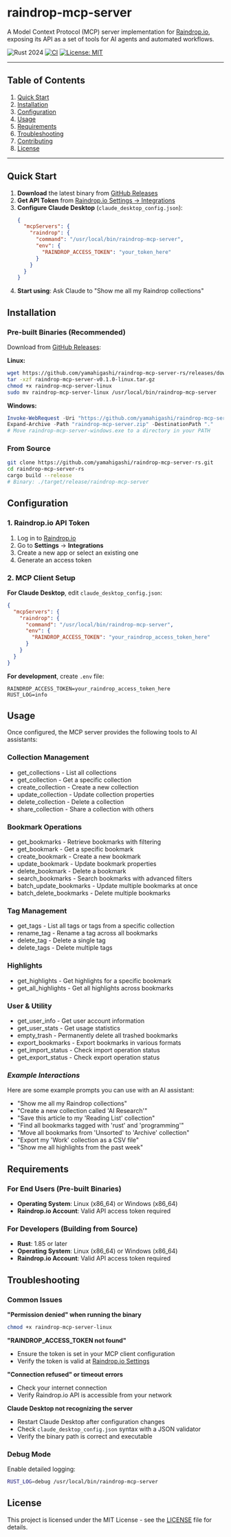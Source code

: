 # raindrop-mcp-server
A Model Context Protocol (MCP) server implementation for [Raindrop.io](https://raindrop.io), exposing its API as a set of tools for AI agents and automated workflows.

![Rust 2024](https://img.shields.io/badge/Rust-2024-orange)
[![CI](https://github.com/yamahigashi/raindrop-mcp-server-rs/actions/workflows/ci.yml/badge.svg)](https://github.com/yamahigashi/raindrop-mcp-server-rs/actions/workflows/ci.yml)
[![License: MIT](https://img.shields.io/badge/License-MIT-yellow.svg)](https://opensource.org/licenses/MIT)


---

## Table of Contents
1. [Quick Start](#quick-start)
2. [Installation](#installation)
3. [Configuration](#configuration)
4. [Usage](#usage)
5. [Requirements](#requirements)
6. [Troubleshooting](#troubleshooting)
7. [Contributing](#contributing)
8. [License](#license)

---

## Quick Start

1. **Download** the latest binary from [GitHub Releases](https://github.com/yamahigashi/raindrop-mcp-server-rs/releases/tag/v0.1.0)
2. **Get API Token** from [Raindrop.io Settings → Integrations](https://raindrop.io/settings/integrations)
3. **Configure Claude Desktop** (`claude_desktop_config.json`):
   ```json
   {
     "mcpServers": {
       "raindrop": {
         "command": "/usr/local/bin/raindrop-mcp-server",
         "env": {
           "RAINDROP_ACCESS_TOKEN": "your_token_here"
         }
       }
     }
   }
   ```
4. **Start using**: Ask Claude to "Show me all my Raindrop collections"

## Installation

### Pre-built Binaries (Recommended)

Download from [GitHub Releases](https://github.com/yamahigashi/raindrop-mcp-server-rs/releases/tag/v0.1.0):

**Linux:**
```bash
wget https://github.com/yamahigashi/raindrop-mcp-server-rs/releases/download/v0.1.0/raindrop-mcp-server-v0.1.0-linux.tar.gz
tar -xzf raindrop-mcp-server-v0.1.0-linux.tar.gz
chmod +x raindrop-mcp-server-linux
sudo mv raindrop-mcp-server-linux /usr/local/bin/raindrop-mcp-server
```

**Windows:**
```powershell
Invoke-WebRequest -Uri "https://github.com/yamahigashi/raindrop-mcp-server-rs/releases/download/v0.1.0/raindrop-mcp-server-v0.1.0-windows.zip" -OutFile "raindrop-mcp-server.zip"
Expand-Archive -Path "raindrop-mcp-server.zip" -DestinationPath "."
# Move raindrop-mcp-server-windows.exe to a directory in your PATH
```

### From Source

```bash
git clone https://github.com/yamahigashi/raindrop-mcp-server-rs.git
cd raindrop-mcp-server-rs
cargo build --release
# Binary: ./target/release/raindrop-mcp-server
```

## Configuration

### 1. Raindrop.io API Token

1. Log in to [Raindrop.io](https://raindrop.io)
2. Go to **Settings** → **Integrations**
3. Create a new app or select an existing one
4. Generate an access token

### 2. MCP Client Setup

**For Claude Desktop**, edit `claude_desktop_config.json`:
```json
{
  "mcpServers": {
    "raindrop": {
      "command": "/usr/local/bin/raindrop-mcp-server",
      "env": {
        "RAINDROP_ACCESS_TOKEN": "your_raindrop_access_token_here"
      }
    }
  }
}
```

**For development**, create `.env` file:
```dotenv
RAINDROP_ACCESS_TOKEN=your_raindrop_access_token_here
RUST_LOG=info
```

## Usage
Once configured, the MCP server provides the following tools to AI assistants:


### **Collection Management**

- get_collections - List all collections
- get_collection - Get a specific collection
- create_collection - Create a new collection
- update_collection - Update collection properties
- delete_collection - Delete a collection
- share_collection - Share a collection with others

### **Bookmark Operations**

- get_bookmarks - Retrieve bookmarks with filtering
- get_bookmark - Get a specific bookmark
- create_bookmark - Create a new bookmark
- update_bookmark - Update bookmark properties
- delete_bookmark - Delete a bookmark
- search_bookmarks - Search bookmarks with advanced filters
- batch_update_bookmarks - Update multiple bookmarks at once
- batch_delete_bookmarks - Delete multiple bookmarks

### **Tag Management**

- get_tags - List all tags or tags from a specific collection
- rename_tag - Rename a tag across all bookmarks
- delete_tag - Delete a single tag
- delete_tags - Delete multiple tags

### **Highlights**

- get_highlights - Get highlights for a specific bookmark
- get_all_highlights - Get all highlights across bookmarks

### **User & Utility**

- get_user_info - Get user account information
- get_user_stats - Get usage statistics
- empty_trash - Permanently delete all trashed bookmarks
- export_bookmarks - Export bookmarks in various formats
- get_import_status - Check import operation status
- get_export_status - Check export operation status

### ***Example Interactions***
Here are some example prompts you can use with an AI assistant:

- "Show me all my Raindrop collections"
- "Create a new collection called 'AI Research'"
- "Save this article to my 'Reading List' collection"
- "Find all bookmarks tagged with 'rust' and 'programming'"
- "Move all bookmarks from 'Unsorted' to 'Archive' collection"
- "Export my 'Work' collection as a CSV file"
- "Show me all highlights from the past week"

## Requirements

### For End Users (Pre-built Binaries)
- **Operating System**: Linux (x86_64) or Windows (x86_64)
- **Raindrop.io Account**: Valid API access token required

### For Developers (Building from Source)
- **Rust**: 1.85 or later
- **Operating System**: Linux (x86_64) or Windows (x86_64)
- **Raindrop.io Account**: Valid API access token required

## Troubleshooting

### Common Issues

**"Permission denied" when running the binary**
```bash
chmod +x raindrop-mcp-server-linux
```

**"RAINDROP_ACCESS_TOKEN not found"**
- Ensure the token is set in your MCP client configuration
- Verify the token is valid at [Raindrop.io Settings](https://raindrop.io/settings/integrations)

**"Connection refused" or timeout errors**
- Check your internet connection
- Verify Raindrop.io API is accessible from your network

**Claude Desktop not recognizing the server**
- Restart Claude Desktop after configuration changes
- Check `claude_desktop_config.json` syntax with a JSON validator
- Verify the binary path is correct and executable

### Debug Mode

Enable detailed logging:
```bash
RUST_LOG=debug /usr/local/bin/raindrop-mcp-server
```

## License

This project is licensed under the MIT License - see the [LICENSE](LICENSE) file for details.
